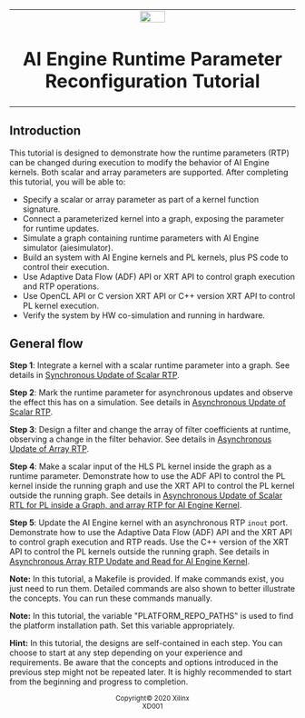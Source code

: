 <table>
 <tr>
   <td align="center"><img src="https://www.xilinx.com/content/dam/xilinx/imgs/press/media-kits/corporate/xilinx-logo.png" width="30%"/><h1>AI Engine Runtime Parameter Reconfiguration Tutorial</h1>
   </td>
 </tr>
 <tr>
 </td>
 </tr>
</table>

## Introduction
This tutorial is designed to demonstrate how the runtime parameters (RTP) can be changed during execution to modify the behavior of AI Engine kernels. Both scalar and array parameters are supported.
After completing this tutorial, you will be able to:
* Specify a scalar or array parameter as part of a kernel function signature.
* Connect a parameterized kernel into a graph, exposing the parameter for runtime updates.
* Simulate a graph containing runtime parameters with AI Engine simulator (aiesimulator).
* Build an system with AI Engine kernels and PL kernels, plus PS code to control their execution.
* Use Adaptive Data Flow (ADF) API or XRT API to control graph execution and RTP operations.
* Use OpenCL API or C version XRT API or C++ version XRT API to control PL kernel execution.
* Verify the system by HW co-simulation and running in hardware.

## General flow
**Step 1**: Integrate a kernel with a scalar runtime parameter into a graph. See details in [Synchronous Update of Scalar RTP](./step1_sync_scalar.md).

**Step 2**: Mark the runtime parameter for asynchronous updates and observe the effect this has on a simulation. See details in [Asynchronous Update of Scalar RTP](./step2_async_scalar.md).

**Step 3**: Design a filter and change the array of filter coefficients at runtime, observing a change in the filter behavior. See details in [Asynchronous Update of Array RTP](./step3_async_array.md).

**Step 4**: Make a scalar input of the HLS PL kernel inside the graph as a runtime parameter. Demonstrate how to use the ADF API to control the PL kernel inside the running graph and use the XRT API to control the PL kernel outside the running graph. See details in [Asynchronous Update of Scalar RTL for PL inside a Graph, and array RTP for AI Engine Kernel](./step4_async_pl_scalar_aie_array.md).

**Step 5**: Update the AI Engine kernel with an asynchronous RTP `inout` port. Demonstrate how to use the Adaptive Data Flow (ADF) API and the XRT API to control graph execution and RTP reads. Use the C++ version of the XRT API to control the PL kernels outside the running graph. See details in [Asynchronous Array RTP Update and Read for AI Engine Kernel](./step5_async_array_update_read.md).

__Note:__ In this tutorial, a Makefile is provided. If make commands exist, you just need to run them. Detailed commands are also shown to better illustrate the concepts. You can run these commands manually.

__Note:__ In this tutorial, the variable "PLATFORM_REPO_PATHS" is used to find the platform installation path. Set this variable appropriately.

__Hint:__ In this tutorial, the designs are self-contained in each step. You can choose to start at any step depending on your experience and requirements. Be aware that the concepts and options introduced in the previous step might not be repeated later. It is highly recommended to start from the beginning and progress to completion.


<p align="center"><sup>Copyright&copy; 2020 Xilinx</sup><br><sup>XD001</sup></br></p>
